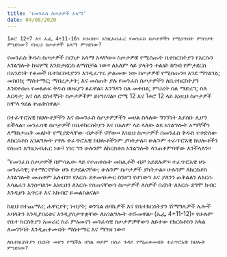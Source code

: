 ```yaml
---
title: 'የመንፈስ ስጦታዎች አላማ'
date: 04/08/2020
---
```


`1ቆሮ 12÷7 እና ኤፌ 4÷11-16ን አንብቡ። እግዚአብሔር የመንፈስ ስጦታዎችን የሚሰጥበት ምክንያት ምንድነው? የነዚህ ስጦታዎች አላማ ምንድነው?`

የመንፈስ ቅዱስ ስጦታዎች በርካታ አላማ አላቸው። ስጦታዎቹ የሚሰጡት ቤተክርስትያን የእርሱን አገልግሎት ከፍፃሜ እንድታደርስ ለማስቻል ነው። ለአለም ላይ ያላትን ተልዕኮ ከግብ የምታደርስ በአንድነት የቆመች ቤተክርስቲያንን እንዲፈጥሩ ታልመው ነው ስጦታዎቹ የሚሰጡን። እንደ ማገልገል; መስበክ; ማስተማር; ማበረታታት; እና መስጠት ያሉ የመንፈስ ስጦታዎችን ለቤተክርስትያን እንደተሰጠ የመፅሐፍ ቅዱስ ፀሀፍያን ፅፈዋል። እንግዳን ስለ መቀበል; ምህረት ስለ ማድረግ; ስለ እርዳታ; እና ስለ ደስተኛነት ስጦታዎችም ይነግሩናል። ሮሜ 12 እና 1ቆሮ 12 ላይ እነዚህ ስጦታዎች ከሞላ ጎደል ተጠቅሰዋል።

በተፈጥሮአዊ ክህሎቶቻችን እና በመንፈስ ስጦታዎቻችን መሀል ስላለው ግንኙነት እያሰቡ ሊሆን ይችላል። መንፈሳዊ ስጦታዎች በቤተክርስትያን እና በአለም ላይ ላለው ልዩ አገልግሎት አማኞችን ለማስታጠቅ መለኮት የሚያድላቸው ብቃቶች ናቸው። እነዚህ ስጦታዎች በመንፈስ ቅዱስ ተቀድሰው ለክርስቶስ አገልግሎት የዋሉ ተፈጥሮአዊ ክህሎቶችንም ያካትታሉ። ሁሉንም ተፈጥሮአዊ ክህሎቶችን የሰጠን እግዚአብሔር ነው፤ ነገር ግን ሁሉንም ለክርስቶስ አገልግሎት ላንጠቀምባቸው እንችላለን።

“የመንፈስ ስጦታዎች በምሳሌው ላይ የተጠቀሱት መክሊቶች ብቻ አይደሉም። ተፈጥሮአዊ ሆኑ መንፈሳዊ; የተማርናቸው ሆኑ የታደልናቸው; ሁሉንም ስጦታዎች ያካትታል። ሁሉንም ለክርስቶስ አገልግሎት መጠቀም አለብን። የእርሱ ደቀመዝሙር ስንሆን የሆነውን እና ያለንን ጠቅልለን ለእርሱ አሳልፈን እንሰጣለን። እነዚህን ለእርሱ የሰጠናቸውን ስጦታዎች ለሰዎች በረከት ለእርሱ ደግሞ ክብር እንዲሆኑ አጥርቶ እና አክብሮ ይመልስልናል።

ከዚህ በተጨማሪ; ሐዋርያት; ነብያት; ወንጌል ሰባኪዎች እና የቤተክርስትያን ሽማግሌዎች ሌሎች አባላትን እንዲያበረቱና እንዲያስታጥቋቸው ለአገልግሎት ተሹመዋል። (ኤፌ 4÷11-12)። የሁሉም የቤተ ክርስትያን አመራር ስራ ምዕመናን መንፈሳዊ ስጦታዎቻቸውን ለይተው የክርስቶስን አካል ለመገንባት እንዲጠቀሙበት ማስተማር እና ማገዝ ነው።

`ለቤተክርስትያን በረከት መሆን የሚችል በግል ወይም በስራ ጉዳይ የሚጠቀሙበት ተፈጥሮአዊ ክህሎት ምንድነው?`